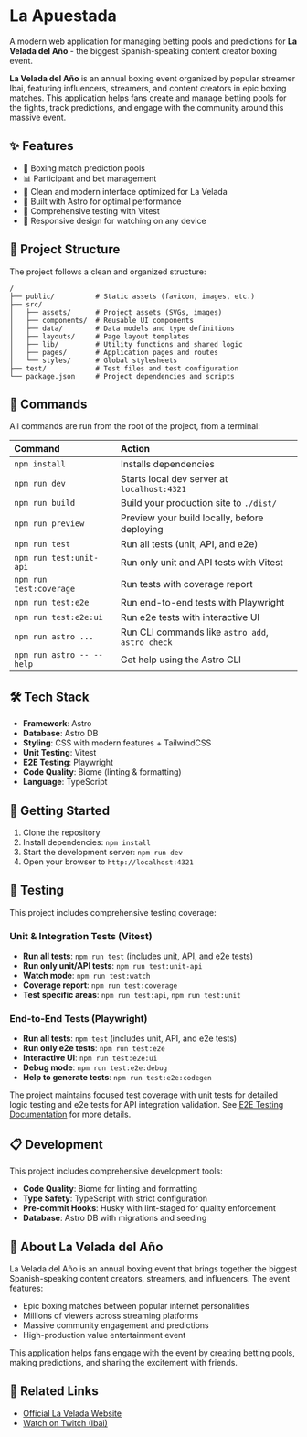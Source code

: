 # La Apuestada

A modern web application for managing betting pools and predictions for **La Velada del Año** - the biggest Spanish-speaking content creator boxing event.

**La Velada del Año** is an annual boxing event organized by popular streamer Ibai, featuring influencers, streamers, and content creators in epic boxing matches. This application helps fans create and manage betting pools for the fights, track predictions, and engage with the community around this massive event.

## ✨ Features

- 🥊 Boxing match prediction pools
- 📊 Participant and bet management  
- 🎯 Clean and modern interface optimized for La Velada
- 🚀 Built with Astro for optimal performance
- 🧪 Comprehensive testing with Vitest
- 📱 Responsive design for watching on any device


## 🚀 Project Structure

The project follows a clean and organized structure:

```text
/
├── public/          # Static assets (favicon, images, etc.)
├── src/
│   ├── assets/      # Project assets (SVGs, images)
│   ├── components/  # Reusable UI components
│   ├── data/        # Data models and type definitions
│   ├── layouts/     # Page layout templates
│   ├── lib/         # Utility functions and shared logic
│   ├── pages/       # Application pages and routes
│   └── styles/      # Global stylesheets
├── test/            # Test files and test configuration
└── package.json     # Project dependencies and scripts
```

## 🧞 Commands

All commands are run from the root of the project, from a terminal:

| Command                   | Action                                           |
| :------------------------ | :----------------------------------------------- |
| `npm install`             | Installs dependencies                            |
| `npm run dev`             | Starts local dev server at `localhost:4321`      |
| `npm run build`           | Build your production site to `./dist/`          |
| `npm run preview`         | Preview your build locally, before deploying     |
| `npm run test`            | Run all tests (unit, API, and e2e)              |
| `npm run test:unit-api`   | Run only unit and API tests with Vitest         |
| `npm run test:coverage`   | Run tests with coverage report                  |
| `npm run test:e2e`        | Run end-to-end tests with Playwright            |
| `npm run test:e2e:ui`     | Run e2e tests with interactive UI               |
| `npm run astro ...`       | Run CLI commands like `astro add`, `astro check` |
| `npm run astro -- --help` | Get help using the Astro CLI                     |

## 🛠️ Tech Stack

- **Framework**: Astro
- **Database**: Astro DB
- **Styling**: CSS with modern features + TailwindCSS
- **Unit Testing**: Vitest
- **E2E Testing**: Playwright
- **Code Quality**: Biome (linting & formatting)
- **Language**: TypeScript

## 🚀 Getting Started

1. Clone the repository
2. Install dependencies: `npm install`
3. Start the development server: `npm run dev`
4. Open your browser to `http://localhost:4321`

## 🧪 Testing

This project includes comprehensive testing coverage:

### Unit & Integration Tests (Vitest)
- **Run all tests**: `npm run test` (includes unit, API, and e2e tests)
- **Run only unit/API tests**: `npm run test:unit-api`
- **Watch mode**: `npm run test:watch`
- **Coverage report**: `npm run test:coverage`
- **Test specific areas**: `npm run test:api`, `npm run test:unit`

### End-to-End Tests (Playwright)
- **Run all tests**: `npm test` (includes unit, API, and e2e tests)
- **Run only e2e tests**: `npm run test:e2e`
- **Interactive UI**: `npm run test:e2e:ui`
- **Debug mode**: `npm run test:e2e:debug`
- **Help to generate tests**: `npm run test:e2e:codegen`

The project maintains focused test coverage with unit tests for detailed logic testing and e2e tests for API integration validation. See [E2E Testing Documentation](./docs/e2e-testing.md) for more details.

## 📋 Development

This project includes comprehensive development tools:
- **Code Quality**: Biome for linting and formatting
- **Type Safety**: TypeScript with strict configuration
- **Pre-commit Hooks**: Husky with lint-staged for quality enforcement
- **Database**: Astro DB with migrations and seeding

## 🥊 About La Velada del Año

La Velada del Año is an annual boxing event that brings together the biggest Spanish-speaking content creators, streamers, and influencers. The event features:

- Epic boxing matches between popular internet personalities
- Millions of viewers across streaming platforms
- Massive community engagement and predictions
- High-production value entertainment event

This application helps fans engage with the event by creating betting pools, making predictions, and sharing the excitement with friends.

## 🔗 Related Links

- [Official La Velada Website](https://www.infolavelada.com/)
- [Watch on Twitch (Ibai)](https://twitch.tv/ibai)

